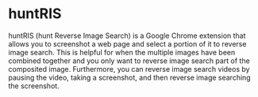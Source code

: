 huntRIS
=======

huntRIS (hunt Reverse Image Search) is a Google Chrome extension that
allows you to screenshot a web page and select a portion of it to 
reverse image search. This is helpful for when the multiple images have
been combined together and you only want to reverse image search part of
the composited image. Furthermore, you can reverse image search videos
by pausing the video, taking a screenshot, and then reverse image searching
the screenshot.
